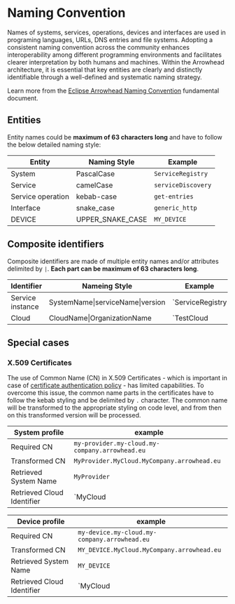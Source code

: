 # Naming Convention

Names of systems, services, operations, devices and interfaces are used in programing languages, URLs, DNS entries and file systems. Adopting a consistent naming convention across the community enhances interoperability among different programming environments and facilitates clearer interpretation by both humans and machines. Within the Arrowhead architecture, it is essential that key entities are clearly and distinctly identifiable through a well-defined and systematic naming strategy.

Learn more from the [Eclipse Arrowhead Naming Convention](../assets/fundamentals/naming-convention.pdf) fundamental document.

## Entities

Entity names could be **maximum of 63 characters long** and have to follow the below detailed naming style:

Entity | Naming Style | Example
--- | --- | ---
System | PascalCase | `ServiceRegistry`
Service | camelCase | `serviceDiscovery`
Service operation | kebab-case | `get-entries`
Interface | snake_case | `generic_http`
DEVICE | UPPER_SNAKE_CASE | `MY_DEVICE` 

## Composite identifiers

Composite identifiers are made of multiple entity names and/or attributes delimited by `|`. **Each part can be maximum of 63 characters long**.

Identifier | Nameing Style | Example
--- | --- | --
Service instance | SystemName\|serviceName\|version | `ServiceRegistry|serviceDiscovery|1.0.0`
Cloud | CloudName\|OrganizationName | `TestCloud|AitiaInc`

## Special cases

### X.509 Certificates

The use of Common Name (CN) in X.509 Certificates - which is important in case of [certificate authentication policy](../api/authentication_policy.md#certificate) -  has limited capabilities. To overcome this issue, the common name parts in the certificates have to follow the kebab styling and be delimited by `.` character. The common name will be transformed to the appropriate styling on code level, and from then on this transformed version will be processed.

System profile | example
--- | ---
Required CN | `my-provider.my-cloud.my-company.arrowhead.eu`
Transformed CN | `MyProvider.MyCloud.MyCompany.arrowhead.eu`
Retrieved System Name | `MyProvider`
Retrieved Cloud Identifier | `MyCloud|MyCompany`

Device profile | example
--- | ---
Required CN | `my-device.my-cloud.my-company.arrowhead.eu`
Transformed CN | `MY_DEVICE.MyCloud.MyCompany.arrowhead.eu`
Retrieved System Name | `MY_DEVICE`
Retrieved Cloud Identifier | `MyCloud|MyCompany`